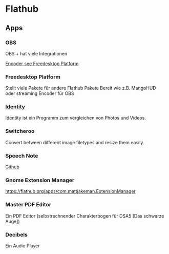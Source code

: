 # Flathub

## Apps

### OBS

OBS + hat viele Integrationen

[Encoder see Freedesktop Platform](#Freedesktop-Platform)

### Freedesktop Platform

Stellt viele Pakete für andere Flathub Pakete Bereit wie z.B. MangoHUD oder streaming Encoder für OBS

### [Identity](https://flathub.org/apps/org.gnome.gitlab.YaLTeR.Identity)

Identity ist ein Programm zum vergleichen von Photos und Videos.

### Switcheroo
Convert between different image filetypes and resize them easily. 

### Speech Note
[Github](https://github.com/mkiol/dsnote)

### Gnome Extension Manager

https://flathub.org/apps/com.mattjakeman.ExtensionManager

### Master PDF Editor
Ein PDF Editor (selbstrechnender Charakterbogen für DSA5 [Das schwarze Auge])

### Decibels
Ein Audio Player
